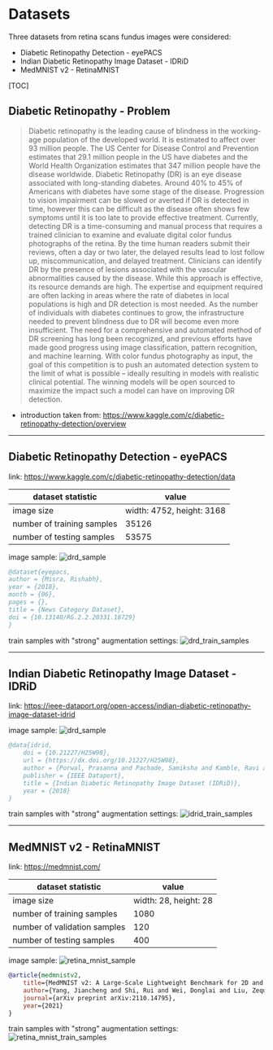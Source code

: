 # Datasets

Three datasets from retina scans fundus images were considered:
- Diabetic Retinopathy Detection - eyePACS
- Indian Diabetic Retinopathy Image Dataset - IDRiD
- MedMNIST v2 - RetinaMNIST

[TOC]

## Diabetic Retinopathy - Problem

> Diabetic retinopathy is the leading cause of blindness in the working-age population of the developed world. It is estimated to affect over 93 million people.
    The US Center for Disease Control and Prevention estimates that 29.1 million people in the US have diabetes and the World Health Organization estimates that 347 million people have the disease worldwide. Diabetic Retinopathy (DR) is an eye disease associated with long-standing diabetes. Around 40% to 45% of Americans with diabetes have some stage of the disease. Progression to vision impairment can be slowed or averted if DR is detected in time, however this can be difficult as the disease often shows few symptoms until it is too late to provide effective treatment.
    Currently, detecting DR is a time-consuming and manual process that requires a trained clinician to examine and evaluate digital color fundus photographs of the retina. By the time human readers submit their reviews, often a day or two later, the delayed results lead to lost follow up, miscommunication, and delayed treatment.
    Clinicians can identify DR by the presence of lesions associated with the vascular abnormalities caused by the disease. While this approach is effective, its resource demands are high. The expertise and equipment required are often lacking in areas where the rate of diabetes in local populations is high and DR detection is most needed. As the number of individuals with diabetes continues to grow, the infrastructure needed to prevent blindness due to DR will become even more insufficient.
    The need for a comprehensive and automated method of DR screening has long been recognized, and previous efforts have made good progress using image classification, pattern recognition, and machine learning. With color fundus photography as input, the goal of this competition is to push an automated detection system to the limit of what is possible – ideally resulting in models with realistic clinical potential. The winning models will be open sourced to maximize the impact such a model can have on improving DR detection.

- introduction taken from: https://www.kaggle.com/c/diabetic-retinopathy-detection/overview

---

## Diabetic Retinopathy Detection - eyePACS

link: https://www.kaggle.com/c/diabetic-retinopathy-detection/data

dataset statistic | value
--- | ---
image size | width: 4752, height: 3168
number of training samples | 35126
number of testing samples | 53575

image sample:
![drd_sample](./images/diabetic_retinopathy_sample.jpeg)

```bibtex
@dataset{eyepacs,
author = {Misra, Rishabh},
year = {2018},
month = {06},
pages = {},
title = {News Category Dataset},
doi = {10.13140/RG.2.2.20331.18729}
}
```

train samples with "strong" augmentation settings:
![drd_train_samples](./images/drd_train_samples.png)

---

## Indian Diabetic Retinopathy Image Dataset - IDRiD

link: https://ieee-dataport.org/open-access/indian-diabetic-retinopathy-image-dataset-idrid

image sample:
![drd_sample](./images/idrd_sample.jpg)

```bibtex
@data{idrid,
    doi = {10.21227/H25W98},
    url = {https://dx.doi.org/10.21227/H25W98},
    author = {Porwal, Prasanna and Pachade, Samiksha and Kamble, Ravi and Kokare, Manesh and Deshmukh, Girish and Sahasrabuddhe, Vivek and Meriaudeau, Fabrice},
    publisher = {IEEE Dataport},
    title = {Indian Diabetic Retinopathy Image Dataset (IDRiD)},
    year = {2018}
}
```

train samples with "strong" augmentation settings:
![idrid_train_samples](./images/idrid_train_samples.png)

---

## MedMNIST v2 - RetinaMNIST

link: https://medmnist.com/

dataset statistic | value
--- | ---
image size | width: 28, height: 28
number of training samples | 1080
number of validation samples | 120
number of testing samples | 400

image sample:
![retina_mnist_sample](./images/retina_mnist_sample.png)

```bibtex
@article{medmnistv2,
    title={MedMNIST v2: A Large-Scale Lightweight Benchmark for 2D and 3D Biomedical Image Classification},
    author={Yang, Jiancheng and Shi, Rui and Wei, Donglai and Liu, Zequan and Zhao, Lin and Ke, Bilian and Pfister, Hanspeter and Ni, Bingbing},
    journal={arXiv preprint arXiv:2110.14795},
    year={2021}
}
```

train samples with "strong" augmentation settings:
![retina_mnist_train_samples](./images/retina_mnist_train_samples.png)
